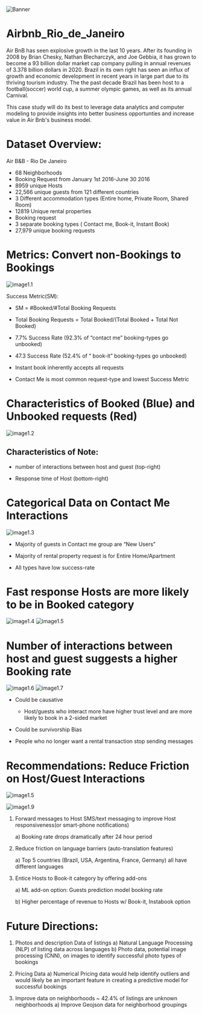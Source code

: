 ![Banner](images/Banner.png)

# Airbnb_Rio_de_Janeiro
Air BnB has seen explosive growth in the last 10 years.  After its founding in 2008 by Brian Chesky, Nathan Blecharczyk, and Joe Gebbia, it has grown to become a 93 billion dollar market cap company pulling in annual revenues of 3.378 billion dollars in 2020. Brazil in its own right has seen an influx of growth and economic development in recent years in large part due to its thriving tourism industry.  The the past decade Brazil has been host to a football(soccer) world cup, a summer olympic games, as well as its annual Carnival.  

This case study will do its best to leverage data analytics and computer modeling to provide insights into better business opportunties and increase value in Air Bnb's business model.

# Dataset Overview:
Air B&B - Rio De Janeiro
* 68 Neighborhoods
* Booking Request from January 1st 2016-June 30 2016
* 8959 unique Hosts
* 22,566 unique guests from 121 different countries
* 3 Different accommodation types (Entire home, Private Room, Shared Room)
* 12819 Unique rental properties
* Booking request
* 3 separate booking types ( Contact me, Book-it, Instant Book)
* 27,979 unique booking requests

# Metrics: Convert non-Bookings to Bookings

![image1.1](images/booking_types.png)

Success Metric(SM):
* SM = #Booked/#Total Booking Requests

* Total Booking Requests = Total Booked/(Total Booked + Total Not Booked)

* 7.7% Success Rate (92.3% of “contact me” booking-types go unbooked)

* 47.3 Success Rate (52.4% of “ book-it” booking-types go unbooked)

* Instant book inherently accepts all requests

* Contact Me is most common request-type and lowest Success Metric


# Characteristics of Booked (Blue) and Unbooked requests (Red)
![image1.2](images/KDE_contact_me.png)


## Characteristics of Note:
*  number of interactions between host and guest (top-right)

*  Response time of Host (bottom-right)


# Categorical Data on Contact Me Interactions
![image1.3](images/catagorical__contact_me.png)


*  Majority of guests in Contact me group are “New Users”

*  Majority of rental property request is for Entire Home/Apartment

*  All types have low success-rate

# Fast response Hosts are more likely to be in Booked category

![image1.4](images/Book_it_response_time2.png)
![image1.5](images/Contact_me_response_time2.png)

# Number of interactions between host and guest suggests a higher Booking rate
![image1.6](images/num_messages_bookit.png)
![image1.7](images/num_messages_contactme.png)

*  Could be causative
    * Host/guests who interact more have higher trust level and are more likely to book in a 2-sided market

*  Could be survivorship Bias

*  People who no longer want a rental transaction stop sending messages

# Recommendations: Reduce Friction on Host/Guest Interactions

![image1.5](images/Contact_me_response_time2.png)

![image1.9](images/Guest_countriest_pie.png)

1) Forward messages to Host SMS/text messaging to improve Host responsiveness(or smart-phone notifications)
    
    a) Booking rate drops dramatically after 24 hour period

2) Reduce friction on language barriers (auto-translation features)
    
    a) Top 5 countries (Brazil, USA, Argentina, France, Germany) all have different languages

3) Entice Hosts to Book-it category by offering add-ons
    
    a) ML add-on option: Guests prediction model booking rate
    
    b) Higher percentage of revenue to Hosts w/ Book-it, Instabook option



# Future Directions:
1) Photos and description Data of listings
    a) Natural Language Processing (NLP) of listing data across languages
    b) Photo data, potential image processing (CNN), on images to identify successful photo types of bookings

2) Pricing Data
    a) Numerical Pricing data would help identify outliers and would likely be an important feature in creating a predictive model for successful bookings

3) Improve data on neighborhoods ~ 42.4% of listings are unknown neighborhoods
    a) Improve Geojson data for neighborhood groupings




<!-- ![EDA dataframe](images/EDA_cap3.png) -->
